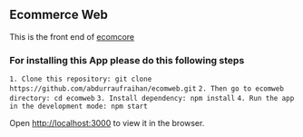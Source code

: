 ## Ecommerce Web

This is the front end of [ecomcore](https://github.com/abdurraufraihan/ecomcore)

### For installing this App please do this following steps

`1. Clone this repository: git clone https://github.com/abdurraufraihan/ecomweb.git`
`2. Then go to ecomweb directory: cd ecomweb`
`3. Install dependency: npm install`
`4. Run the app in the development mode: npm start`

Open [http://localhost:3000](http://localhost:3000) to view it in the browser.

